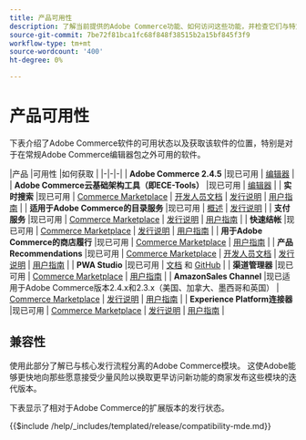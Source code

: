 ```yaml
---
title: 产品可用性
description: 了解当前提供的Adobe Commerce功能、如何访问这些功能，并检查它们与特定Adobe Commerce版本的兼容性。
source-git-commit: 7be72f81bca1fc68f848f38515b2a15bf845f3f9
workflow-type: tm+mt
source-wordcount: '400'
ht-degree: 0%

---
```



# 产品可用性

下表介绍了Adobe Commerce软件的可用状态以及获取该软件的位置，特别是对于在常规Adobe Commerce编辑器包之外可用的软件。

|产品 |可用性 |如何获取 | |-|-|-| | **Adobe Commerce 2.4.5**                  |现已可用 | [编辑器](../installation/composer.md)  | | **Adobe Commerce云基础架构工具（即ECE-Tools）** |现已可用 | [编辑器](https://devdocs.magento.com/cloud/project/ece-tools-update.html) | | **实时搜索**                                 |现已可用 | [Commerce Marketplace](https://marketplace.magento.com/magento-live-search.html) \| [开发人员文档](https://devdocs.magento.com/live-search/overview.html) \| [发行说明](https://experienceleague.adobe.com/docs/commerce-merchant-services/live-search/release-notes.html) \| [用户指南](https://experienceleague.adobe.com/docs/commerce-merchant-services/live-search/overview.html) | | **适用于Adobe Commerce的目录服务**                                 |现已可用 |  [概述](https://experienceleague.adobe.com/docs/commerce-merchant-services/catalog-service/guide-overview.html) \| [发行说明](https://experienceleague.adobe.com/docs/commerce-merchant-services/catalog-service/release-notes.html?lang=en) \| | **支付服务**                            |现已可用 | [Commerce Marketplace](https://marketplace.magento.com/magento-payment-services.html) \| [发行说明](https://experienceleague.adobe.com/docs/commerce-merchant-services/payment-services/release-notes.html) \| [用户指南](https://experienceleague.adobe.com/docs/commerce-merchant-services/payment-services/guide-overview.html) | | **快速结帐** |现已可用 | [Commerce Marketplace](https://marketplace.magento.com/magento-quick-checkout.html) \| [发行说明](https://experienceleague.adobe.com/docs/commerce-merchant-services/quick-checkout/release-notes.html) \| [用户指南](https://experienceleague.adobe.com/docs/commerce-merchant-services/quick-checkout/overview.html) | | **用于Adobe Commerce的商店履行** |现已可用 | [Commerce Marketplace](https://marketplace.magento.com/store-fulfillment-magento-walmart.html) \| [用户指南](https://experienceleague.adobe.com/docs/commerce-merchant-services/store-fulfillment/introduction.html) | | **产品Recommendations**                     |现已可用 | [Commerce Marketplace](https://marketplace.magento.com/magento-product-recommendations.html) \| [开发人员文档](https://devdocs.magento.com/recommendations/product-recs.html) \| [发行说明](https://experienceleague.adobe.com/docs/commerce-merchant-services/product-recommendations/release-notes.html) \| [用户指南](https://experienceleague.adobe.com/docs/commerce-merchant-services/product-recommendations/overview.html) | | **PWA Studio**                                  |现已可用 | [文档](https://developer.adobe.com/commerce/pwa-studio/) 和 [GitHub](https://github.com/magento/pwa-studio) | | **渠道管理器**                             |现已可用 | [Commerce Marketplace](https://marketplace.magento.com/magento-channel-manager.html) \| [用户指南](https://experienceleague.adobe.com/docs/commerce-channels/channel-manager/intro-to-channel-manager/overview.html) | | **AmazonSales Channel**                        |现已适用于Adobe Commerce版本2.4.x和2.3.x（美国、加拿大、墨西哥和英国） | [Commerce Marketplace](https://marketplace.magento.com/magento-module-amazon.html) \| [发行说明](https://experienceleague.adobe.com/docs/commerce-channels/amazon/release-notes.html) \| [用户指南](https://experienceleague.adobe.com/docs/commerce-channels/amazon/overview.html) | | **Experience Platform连接器**                     |现已可用 | [Commerce Marketplace](https://marketplace.magento.com/magento-experience-platform-connector.html) \| [发行说明](https://experienceleague.adobe.com/docs/commerce-merchant-services/experience-platform-connector/release-notes.html?lang=en) \| [用户指南](https://experienceleague.adobe.com/docs/commerce-merchant-services/experience-platform-connector/overview.html?lang=en) |

## 兼容性

使用此部分了解已与核心发行流程分离的Adobe Commerce模块。 这使Adobe能够更快地向那些愿意接受少量风险以换取更早访问新功能的商家发布这些模块的迭代版本。

下表显示了相对于Adobe Commerce的扩展版本的发行状态。

{{$include /help/_includes/templated/release/compatibility-mde.md}}
